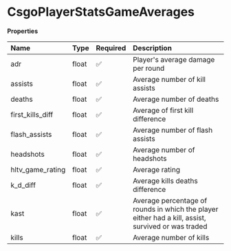 # CsgoPlayerStatsGameAverages

**Properties**

| Name             | Type  | Required | Description                                                                                        |
| :--------------- | :---- | :------- | :------------------------------------------------------------------------------------------------- |
| adr              | float | ✅       | Player's average damage per round                                                                  |
| assists          | float | ✅       | Average number of kill assists                                                                     |
| deaths           | float | ✅       | Average number of deaths                                                                           |
| first_kills_diff | float | ✅       | Average of first kill difference                                                                   |
| flash_assists    | float | ✅       | Average number of flash assists                                                                    |
| headshots        | float | ✅       | Average number of headshots                                                                        |
| hltv_game_rating | float | ✅       | Average rating                                                                                     |
| k_d_diff         | float | ✅       | Average kills deaths difference                                                                    |
| kast             | float | ✅       | Average percentage of rounds in which the player either had a kill, assist, survived or was traded |
| kills            | float | ✅       | Average number of kills                                                                            |

<!-- This file was generated by liblab | https://liblab.com/ -->
